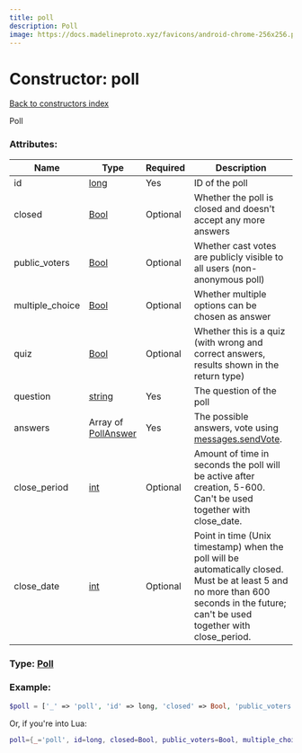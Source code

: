 ```yaml
---
title: poll
description: Poll
image: https://docs.madelineproto.xyz/favicons/android-chrome-256x256.png
---
```

# Constructor: poll  
[Back to constructors index](index.md)



Poll

### Attributes:

| Name     |    Type       | Required | Description |
|----------|---------------|----------|-------------|
|id|[long](../types/long.md) | Yes|ID of the poll|
|closed|[Bool](../types/Bool.md) | Optional|Whether the poll is closed and doesn't accept any more answers|
|public\_voters|[Bool](../types/Bool.md) | Optional|Whether cast votes are publicly visible to all users (non-anonymous poll)|
|multiple\_choice|[Bool](../types/Bool.md) | Optional|Whether multiple options can be chosen as answer|
|quiz|[Bool](../types/Bool.md) | Optional|Whether this is a quiz (with wrong and correct answers, results shown in the return type)|
|question|[string](../types/string.md) | Yes|The question of the poll|
|answers|Array of [PollAnswer](../types/PollAnswer.md) | Yes|The possible answers, vote using [messages.sendVote](../methods/messages.sendVote.md).|
|close\_period|[int](../types/int.md) | Optional|Amount of time in seconds the poll will be active after creation, 5-600. Can't be used together with close\_date.|
|close\_date|[int](../types/int.md) | Optional|Point in time (Unix timestamp) when the poll will be automatically closed. Must be at least 5 and no more than 600 seconds in the future; can't be used together with close\_period.|



### Type: [Poll](../types/Poll.md)


### Example:

```php
$poll = ['_' => 'poll', 'id' => long, 'closed' => Bool, 'public_voters' => Bool, 'multiple_choice' => Bool, 'quiz' => Bool, 'question' => 'string', 'answers' => [PollAnswer, PollAnswer], 'close_period' => int, 'close_date' => int];
```  


Or, if you're into Lua:

```lua
poll={_='poll', id=long, closed=Bool, public_voters=Bool, multiple_choice=Bool, quiz=Bool, question='string', answers={PollAnswer}, close_period=int, close_date=int}

```


